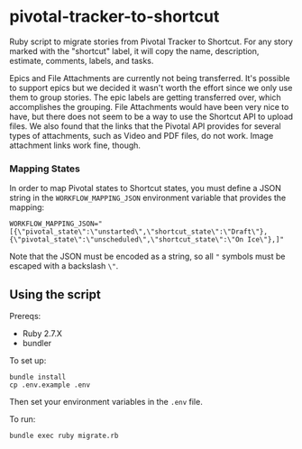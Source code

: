 # pivotal-tracker-to-shortcut
Ruby script to migrate stories from Pivotal Tracker to Shortcut.  For any story marked with the "shortcut" label, it will copy the name, description, estimate, comments, labels, and tasks. 

Epics and File Attachments are currently not being transferred.  It's possible to support epics but we decided it wasn't worth the effort since we only use them to group stories.  The epic labels are getting transferred over, which accomplishes the grouping.  File Attachments would have been very nice to have, but there does not seem to be a way to use the Shortcut API to upload files.  We also found that the links that the Pivotal API provides for several types of attachments, such as Video and PDF files, do not work.  Image attachment links work fine, though. 

### Mapping States

In order to map Pivotal states to Shortcut states, you must define a JSON string in the `WORKFLOW_MAPPING_JSON` environment variable that provides the mapping:

```shell
WORKFLOW_MAPPING_JSON="[{\"pivotal_state\":\"unstarted\",\"shortcut_state\":\"Draft\"},{\"pivotal_state\":\"unscheduled\",\"shortcut_state\":\"On Ice\"},]"
```

Note that the JSON must be encoded as a string, so all `"` symbols must be escaped with a backslash `\"`.

## Using the script

Prereqs:
* Ruby 2.7.X
* bundler

To set up:

```shell
bundle install
cp .env.example .env
```

Then set your environment variables in the `.env` file.

To run:

```shell
bundle exec ruby migrate.rb
```

